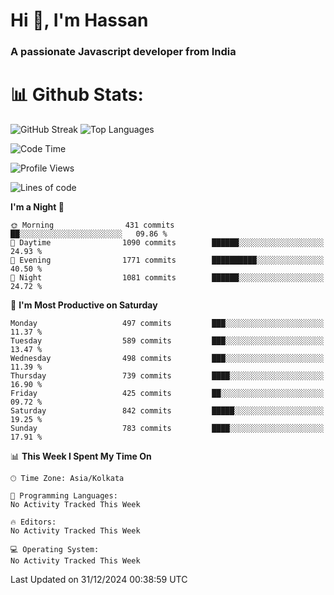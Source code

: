 # Hi 👋, I'm Hassan
### A passionate Javascript developer from India


# 📊 Github Stats:
![GitHub Streak](https://github-readme-streak-stats.herokuapp.com/?user=codeblooded47&theme=dracula&hide_border=false)
![Top Languages](https://github-readme-stats.vercel.app/api/top-langs/?username=codeblooded47&layout=compact&theme=dracula)



<!--START_SECTION:waka-->
![Code Time](http://img.shields.io/badge/Code%20Time-869%20hrs%2039%20mins-blue)

![Profile Views](http://img.shields.io/badge/Profile%20Views-0-blue)

![Lines of code](https://img.shields.io/badge/From%20Hello%20World%20I%27ve%20Written-23.8%20million%20lines%20of%20code-blue)

**I'm a Night 🦉** 

```text
🌞 Morning                431 commits         ██░░░░░░░░░░░░░░░░░░░░░░░   09.86 % 
🌆 Daytime                1090 commits        ██████░░░░░░░░░░░░░░░░░░░   24.93 % 
🌃 Evening                1771 commits        ██████████░░░░░░░░░░░░░░░   40.50 % 
🌙 Night                  1081 commits        ██████░░░░░░░░░░░░░░░░░░░   24.72 % 
```
📅 **I'm Most Productive on Saturday** 

```text
Monday                   497 commits         ███░░░░░░░░░░░░░░░░░░░░░░   11.37 % 
Tuesday                  589 commits         ███░░░░░░░░░░░░░░░░░░░░░░   13.47 % 
Wednesday                498 commits         ███░░░░░░░░░░░░░░░░░░░░░░   11.39 % 
Thursday                 739 commits         ████░░░░░░░░░░░░░░░░░░░░░   16.90 % 
Friday                   425 commits         ██░░░░░░░░░░░░░░░░░░░░░░░   09.72 % 
Saturday                 842 commits         █████░░░░░░░░░░░░░░░░░░░░   19.25 % 
Sunday                   783 commits         ████░░░░░░░░░░░░░░░░░░░░░   17.91 % 
```


📊 **This Week I Spent My Time On** 

```text
🕑︎ Time Zone: Asia/Kolkata

💬 Programming Languages: 
No Activity Tracked This Week

🔥 Editors: 
No Activity Tracked This Week

💻 Operating System: 
No Activity Tracked This Week
```


 Last Updated on 31/12/2024 00:38:59 UTC
<!--END_SECTION:waka-->

